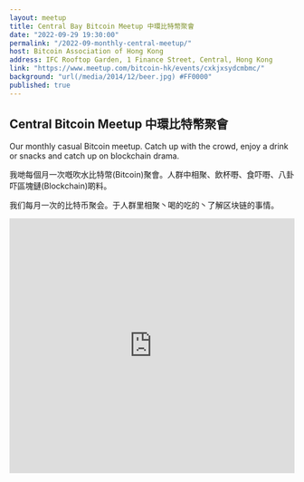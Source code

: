 ```yaml
---
layout: meetup
title: Central Bay Bitcoin Meetup 中環比特幣聚會
date: "2022-09-29 19:30:00"
permalink: "/2022-09-monthly-central-meetup/"
host: Bitcoin Association of Hong Kong
address: IFC Rooftop Garden, 1 Finance Street, Central, Hong Kong
link: "https://www.meetup.com/bitcoin-hk/events/cxkjxsydcmbmc/"
background: "url(/media/2014/12/beer.jpg) #FF0000"
published: true
---
```


## Central Bitcoin Meetup 中環比特幣聚會

Our monthly casual Bitcoin meetup. Catch up with the crowd, enjoy a drink or snacks and catch up on blockchain drama.

我哋每個月一次嘅吹水比特幣(Bitcoin)聚會。人群中相聚、飲杯嘢、食吓嘢、八卦吓區塊鏈(Blockchain)啲料。

我们每月一次的比特币聚会。于人群里相聚丶喝的吃的丶了解区块链的事情。

<iframe src="https://www.google.com/maps/embed?pb=!1m18!1m12!1m3!1d3691.793922721032!2d114.15370012908717!3d22.285794838412556!2m3!1f0!2f0!3f0!3m2!1i1024!2i768!4f13.1!3m3!1m2!1s0x34040062f9776f67%3A0x9c17d0ad30a377c7!2sIFC%20Rooftop%20Garden!5e0!3m2!1sen!2sca!4v1663630322641!5m2!1sen!2sca" width="100%" height="450" style="border:0;" allowfullscreen="" loading="lazy" referrerpolicy="no-referrer-when-downgrade"></iframe>
